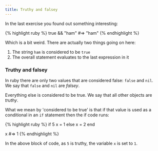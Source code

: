 ```yaml
---
title: Truthy and falsey
---
```


In the last exercise you found out something interesting:

{% highlight ruby %}
true && "ham" #=> "ham"
{% endhighlight %}

Which is a bit weird. There are actually two things going on here:
1. The string `ham` is considered to be `true`
2. The overall statement evaluates to the last expression in it

### Truthy and falsey

In ruby there are only two values that are considered false: `false` and `nil`. We say that `false` and `nil` are *falsey*.

Everything else is considered to be true. We say that all other objects are *truthy*.

What we mean by 'considered to be true' is that if that value is used as a conditional in an `if` statement then the if code runs:

{% highlight ruby %}
if 5
	x = 1
else
	x = 2
end

x #=> 1
{% endhighlight %}

In the above block of code, as `5` is truthy, the variable `x` is set to `1`.

